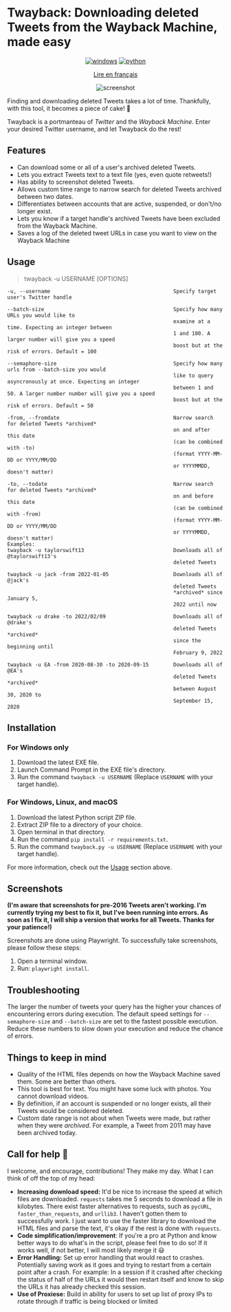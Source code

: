 # Twayback: Downloading deleted Tweets from the Wayback Machine, made easy

<div align="center">
  

[![windows](https://img.shields.io/badge/Download-EXE%20FILE-blue?style=for-the-badge&logo=Microsoft)](https://github.com/Mennaruuk/twayback/releases/download/03%2F09%2F2022/twayback.exe)
[![python](https://img.shields.io/badge/Download-Python%20script-red?style=for-the-badge&logo=python)](https://github.com/Mennaruuk/twayback/releases/download/03%2F09%2F2022/twayback.zip)
  
[Lire en français](https://github.com/Mennaruuk/twayback/blob/88ceb554ac0d445172dd4f41197cbc4ca83d169c/fr_README.md)
  
![screenshot](https://i.imgur.com/oBeqt6V.png)

</div>

Finding and downloading deleted Tweets takes a lot of time. Thankfully, with this tool, it becomes a piece of cake! 🎂

Twayback is a portmanteau of *Twitter* and the *Wayback Machine*. Enter your desired Twitter username, and let Twayback do the rest!

## Features
 - Can download some or all of a user's archived deleted Tweets.
 - Lets you extract Tweets text to a text file (yes, even quote retweets!)
 - Has ability to screenshot deleted Tweets.
 - Allows custom time range to narrow search for deleted Tweets archived between two dates.
 - Differentiates between accounts that are active, suspended, or don't/no longer exist.
 - Lets you know if a target handle's archived Tweets have been excluded from the Wayback Machine.
 - Saves a log of the deleted tweet URLs in case you want to view on the Wayback Machine

## Usage
>    twayback -u USERNAME [OPTIONS]
    
    -u, --username                                        Specify target user's Twitter handle

    --batch-size                                          Specify how many URLs you would like to 
                                                          examine at a time. Expecting an integer between
                                                          1 and 100. A larger number will give you a speed
                                                          boost but at the risk of errors. Default = 100

    --semaphore-size                                      Specify how many urls from --batch-size you would 
                                                          like to query asyncronously at once. Expecting an integer
                                                          between 1 and 50. A larger number number will give you a speed
                                                          boost but at the risk of errors. Default = 50
    
    -from, --fromdate                                     Narrow search for deleted Tweets *archived*
                                                          on and after this date
                                                          (can be combined with -to)
                                                          (format YYYY-MM-DD or YYYY/MM/DD
                                                          or YYYYMMDD, doesn't matter)
                                            
    -to, --todate                                         Narrow search for deleted Tweets *archived*
                                                          on and before this date
                                                          (can be combined with -from)
                                                          (format YYYY-MM-DD or YYYY/MM/DD
                                                          or YYYYMMDD, doesn't matter)
    Examples:
    twayback -u taylorswift13                             Downloads all of @taylorswift13's
                                                          deleted Tweets
    
    twayback -u jack -from 2022-01-05                     Downloads all of @jack's
                                                          deleted Tweets
                                                          *archived* since January 5,
                                                          2022 until now
    
    twayback -u drake -to 2022/02/09                      Downloads all of @drake's
                                                          deleted Tweets *archived*
                                                          since the beginning until
                                                          February 9, 2022
    
    twayback -u EA -from 2020-08-30 -to 2020-09-15        Downloads all of @EA's
                                                          deleted Tweets *archived*
                                                          between August 30, 2020 to
                                                          September 15, 2020

## Installation
### For Windows only
 1. Download the latest EXE file.
 2. Launch Command Prompt in the EXE file's directory.
 3. Run the command `twayback -u USERNAME` (Replace `USERNAME` with your target handle).

### For Windows, Linux, and macOS
 1. Download the latest Python script ZIP file.
 2. Extract ZIP file to a directory of your choice.
 3. Open terminal in that directory.
 4. Run the command `pip install -r requirements.txt`.
 5. Run the command `twayback.py -u USERNAME` (Replace `USERNAME` with your target handle).


For more information, check out the [Usage](#usage) section above.

## Screenshots
**(I'm aware that screenshots for pre-2016 Tweets aren't working. I'm currently trying my best to fix it, but I've been running into errors. As soon as I fix it, I will ship a version that works for all Tweets. Thanks for your patience!)**

Screenshots are done using Playwright. To successfully take screenshots, please follow these steps:
 1. Open a terminal window.
 2. Run: `playwright install`.

## Troubleshooting
The larger the number of tweets your query has the higher your chances of encountering errors during execution. The default speed settings for `--semaphore-size` and `--batch-size` are set to the fastest possible execution. Reduce these numbers to slow down your execution and reduce the chance of errors. 

## Things to keep in mind
 - Quality of the HTML files depends on how the Wayback Machine saved them. Some are better than others.
 - This tool is best for text. You might have some luck with photos. You cannot download videos.
 - By definition, if an account is suspended or no longer exists, all their Tweets would be considered deleted.
 - Custom date range is not about when Tweets were made, but rather when they were _archived_. For example, a Tweet from 2011 may have been archived today.

## Call for help 🙏
I welcome, and encourage, contributions! They make my day.
What I can think of off the top of my head:
 - **Increasing download speed:** It'd be nice to increase the speed at which files are downloaded. `requests` takes me 5 seconds to download a file in kilobytes. There exist faster alternatives to requests, such as `pycURL`, `faster_than_requests`, and `urllib3`. I haven't gotten them to successfully work. I just want to use the faster library to download the HTML files and parse the text, it's okay if the rest is done with `requests`.
 -  **Code simplification/improvement**: If you're a pro at Python and know better ways to do what's in the script, please feel free to do so! If it works well, if not better, I will most likely merge it 😃
 - **Error Handling:** Set up error handling that would react to crashes. Potentially saving work as it goes and trying to restart from a certain point after a crash. For example: In a session if it crashed after checking the status of half of the URLs it would then restart itself and know to skip the URLs it has already checked this session.
 - **Use of Proxiese:** Build in ability for users to set up list of proxy IPs to rotate through if traffic is being blocked or limited

